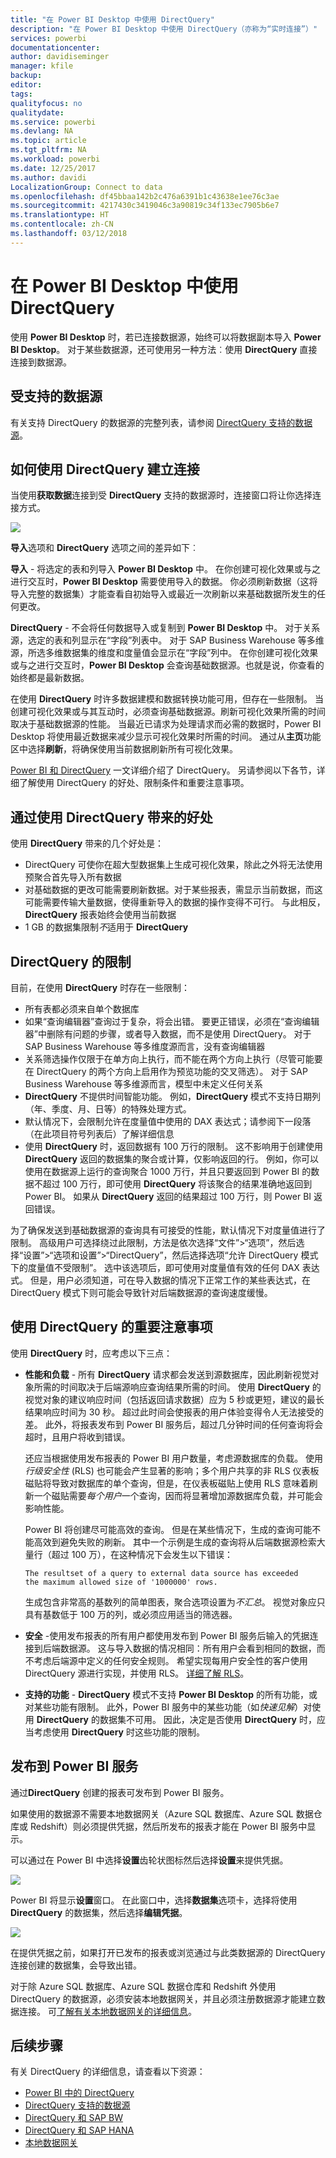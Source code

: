 ```yaml
---
title: "在 Power BI Desktop 中使用 DirectQuery"
description: "在 Power BI Desktop 中使用 DirectQuery（亦称为“实时连接”）"
services: powerbi
documentationcenter: 
author: davidiseminger
manager: kfile
backup: 
editor: 
tags: 
qualityfocus: no
qualitydate: 
ms.service: powerbi
ms.devlang: NA
ms.topic: article
ms.tgt_pltfrm: NA
ms.workload: powerbi
ms.date: 12/25/2017
ms.author: davidi
LocalizationGroup: Connect to data
ms.openlocfilehash: df45bbaa142b2c476a6391b1c43638e1ee76c3ae
ms.sourcegitcommit: 4217430c3419046c3a90819c34f133ec7905b6e7
ms.translationtype: HT
ms.contentlocale: zh-CN
ms.lasthandoff: 03/12/2018
---
```

# <a name="use-directquery-in-power-bi-desktop"></a>在 Power BI Desktop 中使用 DirectQuery
使用 **Power BI Desktop** 时，若已连接数据源，始终可以将数据副本导入 **Power BI Desktop**。 对于某些数据源，还可使用另一种方法︰使用 **DirectQuery** 直接连接到数据源。

## <a name="supported-data-sources"></a>受支持的数据源
有关支持 DirectQuery 的数据源的完整列表，请参阅 [DirectQuery 支持的数据源](desktop-directquery-data-sources.md)。

## <a name="how-to-connect-using-directquery"></a>如何使用 DirectQuery 建立连接
当使用**获取数据**连接到受 **DirectQuery** 支持的数据源时，连接窗口将让你选择连接方式。  

![](media/desktop-use-directquery/directquery_2a.png)

**导入**选项和 **DirectQuery** 选项之间的差异如下︰

**导入** - 将选定的表和列导入 **Power BI Desktop** 中。 在你创建可视化效果或与之进行交互时，**Power BI Desktop** 需要使用导入的数据。 你必须刷新数据（这将导入完整的数据集）才能查看自初始导入或最近一次刷新以来基础数据所发生的任何更改。

**DirectQuery** - 不会将任何数据导入或复制到 **Power BI Desktop** 中。 对于关系源，选定的表和列显示在“字段”列表中。 对于 SAP Business Warehouse 等多维源，所选多维数据集的维度和度量值会显示在“字段”列中。 在你创建可视化效果或与之进行交互时，**Power BI Desktop** 会查询基础数据源。也就是说，你查看的始终都是最新数据。

在使用 **DirectQuery** 时许多数据建模和数据转换功能可用，但存在一些限制。 当创建可视化效果或与其互动时，必须查询基础数据源。刷新可视化效果所需的时间取决于基础数据源的性能。 当最近已请求为处理请求而必需的数据时，Power BI Desktop 将使用最近数据来减少显示可视化效果时所需的时间。 通过从**主页**功能区中选择**刷新**，将确保使用当前数据刷新所有可视化效果。

[Power BI 和 DirectQuery](desktop-directquery-about.md) 一文详细介绍了 DirectQuery。 另请参阅以下各节，详细了解使用 DirectQuery 的好处、限制条件和重要注意事项。

## <a name="benefits-of-using-directquery"></a>通过使用 DirectQuery 带来的好处
使用 **DirectQuery** 带来的几个好处是：

* DirectQuery 可使你在超大型数据集上生成可视化效果，除此之外将无法使用预聚合首先导入所有数据
* 对基础数据的更改可能需要刷新数据。对于某些报表，需显示当前数据，而这可能需要传输大量数据，使得重新导入的数据的操作变得不可行。 与此相反，**DirectQuery** 报表始终会使用当前数据
* 1 GB 的数据集限制*不*适用于 **DirectQuery**

## <a name="limitations-of-directquery"></a>DirectQuery 的限制
目前，在使用 **DirectQuery** 时存在一些限制：

* 所有表都必须来自单个数据库
* 如果“查询编辑器”查询过于复杂，将会出错。 要更正错误，必须在“查询编辑器”中删除有问题的步骤，或者导入数据，而不是使用 DirectQuery。 对于 SAP Business Warehouse 等多维度源而言，没有查询编辑器
* 关系筛选操作仅限于在单方向上执行，而不能在两个方向上执行（尽管可能要在 DirectQuery 的两个方向上启用作为预览功能的交叉筛选）。 对于 SAP Business Warehouse 等多维源而言，模型中未定义任何关系
* **DirectQuery** 不提供时间智能功能。 例如，**DirectQuery** 模式不支持日期列（年、季度、月、日等）的特殊处理方式。
* 默认情况下，会限制允许在度量值中使用的 DAX 表达式；请参阅下一段落（在此项目符号列表后）了解详细信息
* 使用 **DirectQuery** 时，返回数据有 100 万行的限制。 这不影响用于创建使用 **DirectQuery** 返回的数据集的聚合或计算，仅影响返回的行。 例如，你可以使用在数据源上运行的查询聚合 1000 万行，并且只要返回到 Power BI 的数据不超过 100 万行，即可使用 **DirectQuery** 将该聚合的结果准确地返回到 Power BI。 如果从 **DirectQuery** 返回的结果超过 100 万行，则 Power BI 返回错误。

为了确保发送到基础数据源的查询具有可接受的性能，默认情况下对度量值进行了限制。 高级用户可选择绕过此限制，方法是依次选择“文件”>“选项”，然后选择“设置”>“选项和设置”>“DirectQuery”，然后选择选项“允许 DirectQuery 模式下的度量值不受限制”。 选中该选项后，即可使用对度量值有效的任何 DAX 表达式。 但是，用户必须知道，可在导入数据的情况下正常工作的某些表达式，在 DirectQuery 模式下则可能会导致针对后端数据源的查询速度缓慢。

## <a name="important-considerations-when-using-directquery"></a>使用 DirectQuery 的重要注意事项
使用 **DirectQuery** 时，应考虑以下三点：

* **性能和负载** - 所有 **DirectQuery** 请求都会发送到源数据库，因此刷新视觉对象所需的时间取决于后端源响应查询结果所需的时间。 使用 **DirectQuery** 的视觉对象的建议响应时间（包括返回请求数据）应为 5 秒或更短，建议的最长结果响应时间为 30 秒。 超过此时间会使报表的用户体验变得令人无法接受的差。 此外，将报表发布到 Power BI 服务后，超过几分钟时间的任何查询将会超时，且用户将收到错误。
  
  还应当根据使用发布报表的 Power BI 用户数量，考虑源数据库的负载。 使用*行级安全性* (RLS) 也可能会产生显著的影响；多个用户共享的非 RLS 仪表板磁贴将导致对数据库的单个查询，但是，在仪表板磁贴上使用 RLS 意味着刷新一个磁贴需要*每个用户*一个查询，因而将显著增加源数据库负载，并可能会影响性能。
  
  Power BI 将创建尽可能高效的查询。 但是在某些情况下，生成的查询可能不能高效到避免失败的刷新。 其中一个示例是生成的查询将从后端数据源检索大量行（超过 100 万），在这种情况下会发生以下错误：
  
      The resultset of a query to external data source has exceeded
      the maximum allowed size of '1000000' rows.
  
  生成包含非常高的基数列的简单图表，聚合选项设置为*不汇总*。 视觉对象应只具有基数低于 100 万的列，或必须应用适当的筛选器。
* **安全** -使用发布报表的所有用户都使用发布到 Power BI 服务后输入的凭据连接到后端数据源。 这与导入数据的情况相同：所有用户会看到相同的数据，而不考虑后端源中定义的任何安全规则。 希望实现每用户安全性的客户使用 DirectQuery 源进行实现，并使用 RLS。 [详细了解 RLS](service-admin-rls.md)。
* **支持的功能** - **DirectQuery** 模式不支持 **Power BI Desktop** 的所有功能，或对某些功能有限制。 此外，Power BI 服务中的某些功能（如*快速见解*）对使用 **DirectQuery** 的数据集不可用。 因此，决定是否使用 **DirectQuery** 时，应当考虑使用 **DirectQuery** 时这些功能的限制。   

## <a name="publish-to-the-power-bi-service"></a>发布到 Power BI 服务
通过**DirectQuery** 创建的报表可发布到 Power BI 服务。

如果使用的数据源不需要本地数据网关（Azure SQL 数据库、Azure SQL 数据仓库或 Redshift）则必须提供凭据，然后所发布的报表才能在 Power BI 服务中显示。

可以通过在 Power BI 中选择**设置**齿轮状图标然后选择**设置**来提供凭据。

![](media/desktop-use-directquery/directquery_3.png)

Power BI 将显示**设置**窗口。 在此窗口中，选择**数据集**选项卡，选择将使用 **DirectQuery** 的数据集，然后选择**编辑凭据**。

![](media/desktop-use-directquery/directquery_4.png)

在提供凭据之前，如果打开已发布的报表或浏览通过与此类数据源的 DirectQuery 连接创建的数据集，会导致出错。

对于除 Azure SQL 数据库、Azure SQL 数据仓库和 Redshift 外使用 DirectQuery 的数据源，必须安装本地数据网关，并且必须注册数据源才能建立数据连接。 可[了解有关本地数据网关的详细信息](http://go.microsoft.com/fwlink/p/?LinkID=627094)。

## <a name="next-steps"></a>后续步骤
有关 DirectQuery 的详细信息，请查看以下资源：

* [Power BI 中的 DirectQuery](desktop-directquery-about.md)
* [DirectQuery 支持的数据源](desktop-directquery-data-sources.md)
* [DirectQuery 和 SAP BW](desktop-directquery-sap-bw.md)
* [DirectQuery 和 SAP HANA](desktop-directquery-sap-hana.md)
* [本地数据网关](service-gateway-onprem.md)

